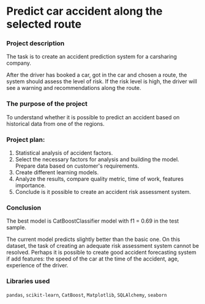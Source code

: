 # Predict car accident along the selected route

### Project description

The task is to create an accident prediction system for a carsharing company. 

After the driver has booked a car, got in the car and chosen a route, the system should assess the level of risk. If the risk level is high, the driver will see a warning and recommendations along the route.

### The purpose of the project
To understand whether it is possible to predict an accident based on historical data from one of the regions.

### Project plan:
1. Statistical analysis of accident factors.
2. Select the necessary factors for analysis and building the model. Prepare data based on customer's requirements.
2. Create different learning models.
3. Analyze the results, compare quality metric, time of work, features importance.
4. Conclude is it possible to create an accident risk assessment system.

### Conclusion
The best model is CatBoostClassifier model with f1 = 0.69 in the test sample.

The current model predicts slightly better than the basic one. On this dataset, the task of creating an adequate risk assessment system cannot be resolved. Perhaps it is possible to create good accident forecasting system if add features: the speed of the car at the time of the accident, age, experience of the driver.

### Libraries used
`pandas`, `scikit-learn`, `CatBoost`, `Matplotlib`, `SQLAlchemy`, `seaborn`
